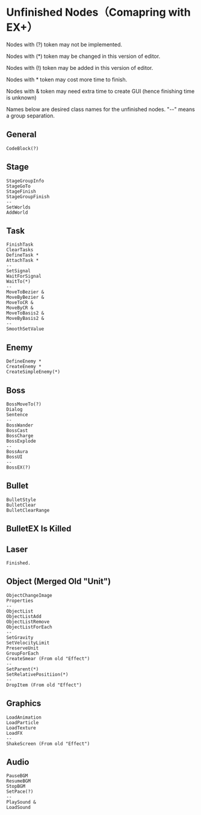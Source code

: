 # Unfinished Nodes（Comapring with EX+）

Nodes with (?) token may not be implemented.

Nodes with (*) token may be changed in this version of editor.

Nodes with (!) token may be added in this version of editor.


Nodes with * token may cost more time to finish.

Nodes with & token may need extra time to create GUI (hence finishing time is unknown)


Names below are desired class names for the unfinished nodes.
"--" means a group separation.

## General
	CodeBlock(?)

## Stage
	StageGroupInfo
	StageGoTo
	StageFinish
	StageGroupFinish
	--
	SetWorlds
	AddWorld

## Task
	FinishTask
	ClearTasks
	DefineTask *
	AttachTask *
	--
	SetSignal
	WaitForSignal
	WaitTo(*)
	--
	MoveToBezier &
	MoveByBezier &
	MoveToCR &
	MoveByCR &
	MoveToBasis2 &
	MoveByBasis2 &
	--
	SmoothSetValue

## Enemy
	DefineEnemy *
	CreateEnemy *
	CreateSimpleEnemy(*)

## Boss
	BossMoveTo(?)
	Dialog
	Sentence
	--
	BossWander
	BossCast
	BossCharge
	BossExplode
	--
	BossAura
	BossUI
	--
	BossEX(?)

## Bullet
	BulletStyle
	BulletClear
	BulletClearRange

## BulletEX Is Killed

## Laser
	Finished.

## Object (Merged Old "Unit")
	ObjectChangeImage
	Properties
	--
	ObjectList
	ObjectListAdd
	ObjectListRemove
	ObjectListForEach
	--
	SetGravity
	SetVelocityLimit
	PreserveUnit
	GroupForEach
	CreateSmear (From old "Effect")
	--
	SetParent(*)
	SetRelativePositiion(*)
	--
	DropItem (From old "Effect")

## Graphics
	LoadAnimation
	LoadParticle
	LoadTexture
	LoadFX
	--
	ShakeScreen (From old "Effect")

## Audio
	PauseBGM
	ResumeBGM
	StopBGM
	SetPace(?)
	--
	PlaySound &
	LoadSound
